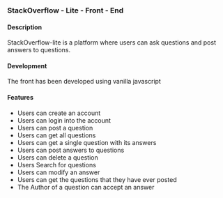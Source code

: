 ### StackOverflow - Lite - Front - End 


#### Description
StackOverflow-lite is a platform where users can ask questions and post answers to questions.

#### Development
The front has been developed using vanilla javascript


#### Features
- Users can create an account
- Users can login into the account
- Users can post a question
- Users can get all questions
- Users can get a single question with its answers
- Users can post answers to questions
- Users can delete a question
- Users Search for questions
- Users can modify an answer
- Users can get the questions that they have ever posted
- The Author of a question can accept an answer 